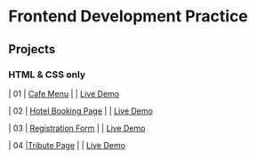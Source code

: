 # Frontend Development Practice 
<h2>Projects </h2>

<h3> HTML & CSS only </h3>
                                                                   
| 01  | [Cafe Menu](https://github.com/OAAK125/CafeMenu) |  | [Live Demo](https://oaak125.github.io/CafeMenu/)

| 02  | [Hotel Booking Page](https://github.com/OAAK125/HotelBookingForm.git) |  | [Live Demo](https://oaak125.github.io/HotelBookingForm/)

| 03  | [Registration Form](https://github.com/OAAK125/RegistrationForm) |  | [Live Demo](https://oaak125.github.io/RegistrationForm/)

| 04  |[Tribute Page](https://github.com/OAAK125/TributePage.git) |  | [Live Demo](https://oaak125.github.io/TributePage/)







